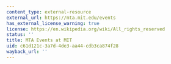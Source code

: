 ```yaml
---
content_type: external-resource
external_url: https://mta.mit.edu/events
has_external_license_warning: true
license: https://en.wikipedia.org/wiki/All_rights_reserved
status: ''
title: MTA Events at MIT
uid: c61d121c-3a7d-4de3-aa44-cdb3ca874f28
wayback_url: ''
---
```

